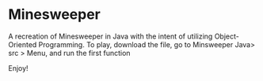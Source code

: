 # Minesweeper

A recreation of Minesweeper in Java with the intent of utilizing Object-Oriented Programming.
To play, download the file, go to Minsweeper Java> src > Menu, and run the first function

Enjoy!
